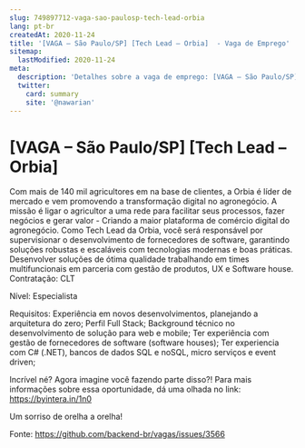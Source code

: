 ```yaml
---
slug: 749897712-vaga-sao-paulosp-tech-lead-orbia
lang: pt-br
createdAt: 2020-11-24
title: '[VAGA – São Paulo/SP] [Tech Lead – Orbia]  - Vaga de Emprego'
sitemap:
  lastModified: 2020-11-24
meta:
  description: 'Detalhes sobre a vaga de emprego: [VAGA – São Paulo/SP] [Tech Lead – Orbia] '
  twitter:
    card: summary
    site: '@nawarian'
---
```


# [VAGA – São Paulo/SP] [Tech Lead – Orbia] 

Com mais de 140 mil agricultores em na base de clientes, a Orbia é líder de mercado e vem promovendo a transformação digital no agronegócio. A missão é ligar o agricultor a uma rede para facilitar seus processos, fazer negócios e gerar valor - Criando a maior plataforma de comércio digital do agronegócio.
Como Tech Lead da Orbia, você será responsável por supervisionar o desenvolvimento de fornecedores de software, garantindo soluções robustas e escaláveis com tecnologias modernas e boas práticas. Desenvolver soluções de ótima qualidade trabalhando em times multifuncionais em parceria com gestão de produtos, UX e Software house. 
Contratação: CLT

Nível: Especialista

Requisitos:
Experiência em novos desenvolvimentos, planejando a arquitetura do zero;
Perfil Full Stack;
Background técnico no desenvolvimento de solução para web e mobile;
Ter experiência com gestão de fornecedores de software (software houses);
Ter experiencia com C# (.NET), bancos de dados SQL e noSQL, micro serviços e event driven; 

Incrível né? Agora imagine você fazendo parte disso?! Para mais informações sobre essa oportunidade, dá uma olhada no link: https://byintera.in/1n0

Um sorriso de orelha a orelha!


Fonte: https://github.com/backend-br/vagas/issues/3566